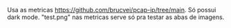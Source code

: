 Usa as metricas https://github.com/brucvei/pcap-ip/tree/main.
Só possui dark mode.
"test.png" nas metricas serve só pra testar as abas de imagens.
